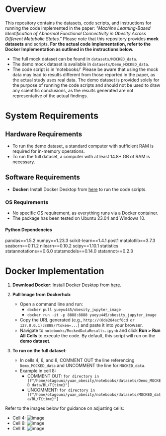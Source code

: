 # Overview
This repository contains the datasets, code scripts, and instructions for running the code implemented in the paper: *"Machine Learning-Based Identification of Abnormal Functional Connectivity in Obesity Across Different Metabolic States."*
Please note that this repository provides **mock datasets** and scripts. **For the actual code implementation, refer to the Docker Implementation as outlined in the instructions below.**
- The full mock dataset can be found in `datasets/MOCKED_data`.
- The demo mock dataset is available in `datasets/Demo_MOCKED_data`.
- The code script is in 'notebooks/'
Please be aware that using the mock data may lead to results different from those reported in the paper, as the actual study uses real data. The demo dataset is provided solely for the purpose of running the code scripts and should not be used to draw any scientific conclusions, as the results generated are not representative of the actual findings.


# System Requirements

## Hardware Requirements
- To run the demo dataset, a standard computer with sufficient RAM is required for in-memory operations.
- To run the full dataset, a computer with at least 14.8+ GB of RAM is necessary.

## Software Requirements
- **Docker**: Install Docker Desktop from [here](https://www.docker.com/products/docker-desktop) to run the code scripts.

### OS Requirements
- No specific OS requirement, as everything runs via a Docker container. 
- The package has been tested on Ubuntu 23.04 and Windows 10.

#### Python Dependencies
pandas==1.5.2
numpy==1.23.3
scikit-learn==1.4.1.post1
matplotlib==3.7.3
seaborn==0.11.2
nilearn==0.10.2
scipy==1.10.1
statistics
statannotations==0.6.0
statsmodels==0.14.0
statannot==0.2.3


# Docker Implementation

1. **Download Docker**: Install Docker Desktop from [here](https://www.docker.com/products/docker-desktop).

2. **Pull Image from Dockerhub**:
   - Open a command line and run:
     - `docker pull yueyu445/obesity_jupyter_image`
     - `docker run -it -p 8888:8888 yueyu445/obesity_jupyter_image`
   - Copy the URL generated (e.g., `http://(0de284ecf0cd or 127.0.0.1):8888/?token=...`) and paste it into your browser.
   - Navigate to `notebooks/MockedDataResults.ipynb` and click **Run > Run All Cells** to execute the code. By default, this script will run on the **demo dataset**.

3. **To run on the full dataset**:
   - In cells 4, 6, and 8, COMMENT OUT the line referencing `Demo_MOCKED_data` and UNCOMMENT the line for `MOCKED_data`.
   - Example in cell 8:
     - COMMENT OUT: `for directory in [f"/home/otagouni/yuan_obesity/notebooks/datasets/Demo_MOCKED_data/BL/T{time}"]`
     - UNCOMMENT: `for directory in [f"/home/otagouni/yuan_obesity/notebooks/datasets/MOCKED_data/BL/T{time}"]`

Refer to the images below for guidance on adjusting cells:
- Cell 4: ![image](https://github.com/user-attachments/assets/cd7631ff-361d-4f13-a46f-c1a295a2f700)
- Cell 6: ![image](https://github.com/user-attachments/assets/0e57b4d8-3726-4e2f-ae1b-fce4d3cf67db)
- Cell 8: ![image](https://github.com/user-attachments/assets/c2a3cbfe-2c80-42ba-b666-82fb8f145f97)





